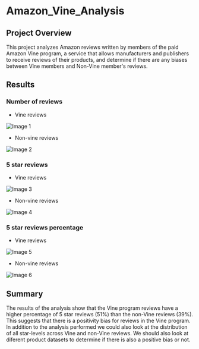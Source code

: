 # Amazon_Vine_Analysis
## Project Overview
This project analyzes Amazon reviews written by members of the paid Amazon Vine program, a service that allows manufacturers and publishers to receive reviews of their products, and determine if there are any biases between Vine members and Non-Vine member's reviews.

## Results
### Number of reviews
- Vine reviews 


![Image 1](https://user-images.githubusercontent.com/116690861/224031176-afea17c7-3f0c-456a-9446-11b81f72bd5b.png)

- Non-vine reviews


![Image 2](https://user-images.githubusercontent.com/116690861/224031593-2daa3753-f11f-4d2b-97fd-dc34f2f1efcf.png)

### 5 star reviews
- Vine reviews


![Image 3](https://user-images.githubusercontent.com/116690861/224031958-2ec98b1b-2598-4865-a6df-88d5a00f6b76.png)

- Non-vine reviews


![Image 4](https://user-images.githubusercontent.com/116690861/224032156-3a58e0d1-c1da-42be-b915-4b97e0066c5c.png)

### 5 star reviews percentage
- Vine reviews


![Image 5](https://user-images.githubusercontent.com/116690861/224032498-5449e411-2162-447c-bd27-4b06c58150d1.png)

- Non-vine reviews


![Image 6](https://user-images.githubusercontent.com/116690861/224032744-e6b40a3c-1fcf-4b5d-93fa-fa9d219b2d30.png)

## Summary
The results of the analysis show that the Vine program reviews have a higher percentage of 5 star reviews (51%) than the non-Vine reviews (39%). This suggests that there is a positivity bias for reviews in the Vine program. 
In addition to the analysis performed we could also look at the distribution of all star-levels across Vine and non-Vine reviews. We should also look at diferent product datasets to determine if there is also a positive bias or not. 
